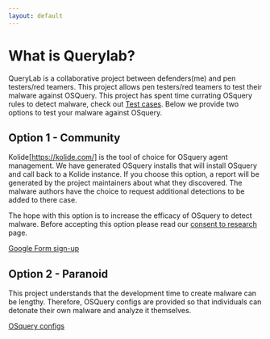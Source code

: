 ```yaml
---
layout: default
---
```


# What is Querylab?
QueryLab is a collaborative project between defenders(me) and pen testers/red teamers. This project allows pen testers/red teamers to test their malware against OSQuery. This project has spent time currating OSquery rules to detect malware, check out [Test cases](test_cases.html). Below we provide two options to test your malware against OSquery.

## Option 1 - Community
Kolide[https://kolide.com/] is the tool of choice for OSquery agent management. We have generated OSquery installs that will install OSquery and call back to a Kolide instance. If you choose this option, a report will be generated by the project maintainers about what they discovered. The malware authors have the choice to request additional detections to be added to there case.

The hope with this option is to increase the efficacy of OSquery to detect malware. Before accepting this option please read our [consent to research](consent.html) page.

[Google Form sign-up](https://goo.gl/forms/8k79xDe0R5vMzxtD3)

## Option 2 - Paranoid
This project understands that the development time to create malware can be lengthy. Therefore, OSQuery configs are provided so that individuals can detonate their own malware and analyze it themselves.

[OSquery configs](https://github.com/CptOfEvilMinions/QueryLab)
